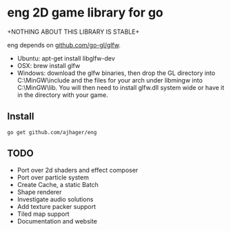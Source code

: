 eng 2D game library for go
===

+NOTHING ABOUT THIS LIBRARY IS STABLE+

eng depends on [github.com/go-gl/glfw](http://github.com/go-gl/glfw).
* Ubuntu: apt-get install libglfw-dev
* OSX: brew install glfw
* Windows: download the glfw binaries, then drop the GL directory into C:\MinGW\include and the files for your arch under libmingw into C:\MinGW\lib. You will then need to install glfw.dll system wide or have it in the directory with your game.

Install
-------
`go get github.com/ajhager/eng`

TODO
----

* Port over 2d shaders and effect composer
* Port over particle system
* Create Cache, a static Batch
* Shape renderer
* Investigate audio solutions
* Add texture packer support
* Tiled map support
* Documentation and website
